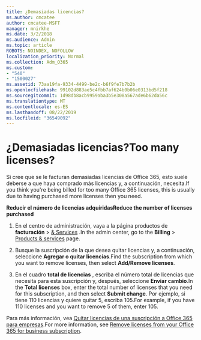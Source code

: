 ```yaml
---
title: ¿Demasiadas licencias?
ms.author: cmcatee
author: cmcatee-MSFT
manager: mnirkhe
ms.date: 3/2/2018
ms.audience: Admin
ms.topic: article
ROBOTS: NOINDEX, NOFOLLOW
localization_priority: Normal
ms.collection: Adm_O365
ms.custom:
- "540"
- "1500027"
ms.assetid: 73aa19fa-9334-4499-be2c-b6f9fe7b7b2b
ms.openlocfilehash: 99102d883ae5c4fbb7af624b0b06e0313bd5f218
ms.sourcegitcommit: 1d98db8acb9959aba3b5e308a567ade6b62da56c
ms.translationtype: MT
ms.contentlocale: es-ES
ms.lasthandoff: 08/22/2019
ms.locfileid: "36549092"
---
```

# <a name="too-many-licenses"></a><span data-ttu-id="b67bc-102">¿Demasiadas licencias?</span><span class="sxs-lookup"><span data-stu-id="b67bc-102">Too many licenses?</span></span>

<span data-ttu-id="b67bc-103">Si cree que se le facturan demasiadas licencias de Office 365, esto suele deberse a que haya comprado más licencias y, a continuación, necesita.</span><span class="sxs-lookup"><span data-stu-id="b67bc-103">If you think you're being billed for too many Office 365 licenses, this is usually due to having purchased more licenses then you need.</span></span>
  
<span data-ttu-id="b67bc-104">**Reducir el número de licencias adquiridas**</span><span class="sxs-lookup"><span data-stu-id="b67bc-104">**Reduce the number of licenses purchased**</span></span>
  
1. <span data-ttu-id="b67bc-105">En el centro de administración, vaya a la página productos de **facturación** \> [& Services](https://go.microsoft.com/fwlink/p/?linkid=842054) .</span><span class="sxs-lookup"><span data-stu-id="b67bc-105">In the admin center, go to the **Billing** \> [Products & services](https://go.microsoft.com/fwlink/p/?linkid=842054) page.</span></span>

2. <span data-ttu-id="b67bc-106">Busque la suscripción de la que desea quitar licencias y, a continuación, seleccione **Agregar o quitar licencias**.</span><span class="sxs-lookup"><span data-stu-id="b67bc-106">Find the subscription from which you want to remove licenses, then select **Add/Remove licenses**.</span></span>

3. <span data-ttu-id="b67bc-107">En el cuadro **total de licencias** , escriba el número total de licencias que necesita para esta suscripción y, después, seleccione **Enviar cambio**.</span><span class="sxs-lookup"><span data-stu-id="b67bc-107">In the **Total licenses** box, enter the total number of licenses that you need for this subscription, and then select **Submit change**.</span></span> <span data-ttu-id="b67bc-108">Por ejemplo, si tiene 110 licencias y quiere quitar 5, escriba 105.</span><span class="sxs-lookup"><span data-stu-id="b67bc-108">For example, if you have 110 licenses and you want to remove 5 of them, enter 105.</span></span>

<span data-ttu-id="b67bc-109">Para más información, vea [Quitar licencias de una suscripción a Office 365 para empresas](https://docs.microsoft.com/office365/admin/subscriptions-and-billing/remove-licenses-from-subscription).</span><span class="sxs-lookup"><span data-stu-id="b67bc-109">For more information, see [Remove licenses from your Office 365 for business subscription](https://docs.microsoft.com/office365/admin/subscriptions-and-billing/remove-licenses-from-subscription).</span></span>